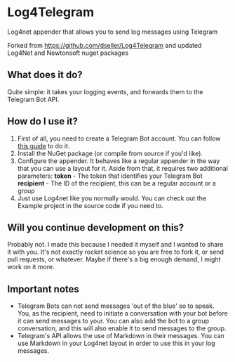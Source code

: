 # Log4Telegram
Log4net appender that allows you to send log messages using Telegram

Forked from https://github.com/dseller/Log4Telegram and updated Log4Net and Newtonsoft nuget packages

## What does it do?

Quite simple: it takes your logging events, and forwards them to the Telegram Bot API. 

## How do I use it?

1. First of all, you need to create a Telegram Bot account. You can follow [this guide](https://core.telegram.org/bots#3-how-do-i-create-a-bot) to do it.
2. Install the NuGet package (or compile from source if you'd like).
3. Configure the appender. It behaves like a regular appender in the way that you can use a layout for it. Aside from that, it requires two additional parameters: 
**token** - The token that identifies your Telegram Bot
**recipient** - The ID of the recipient, this can be a regular account or a group
4. Just use Log4net like you normally would. You can check out the Example project in the source code if you need to.

## Will you continue development on this? 

Probably not. I made this because I needed it myself and I wanted to share it with you. It's not exactly rocket science so you are free to fork it, or send pull requests, or whatever. Maybe if there's a big enough demand, I might work on it more.

## Important notes ##

* Telegram Bots can not send messages 'out of the blue' so to speak. You, as the recipient, need to initiate a conversation with your bot before it can send messages to your. You can also add the bot to a group conversation, and this will also enable it to send messages to the group.
* Telegram's API allows the use of Markdown in their messages. You can use Markdown in your Log4net layout in order to use this in your log messages.
